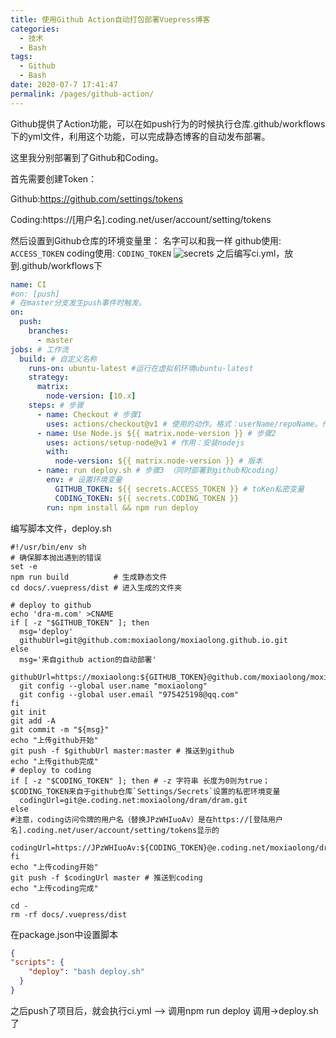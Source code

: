 ```yaml
---
title: 使用Github Action自动打包部署Vuepress博客
categories: 
  - 技术
  - Bash
tags: 
  - Github
  - Bash
date: 2020-07-7 17:41:47
permalink: /pages/github-action/
---
```

Github提供了Action功能，可以在如push行为的时候执行仓库.github/workflows下的yml文件，利用这个功能，可以完成静态博客的自动发布部署。
<!-- more -->

这里我分别部署到了Github和Coding。

首先需要创建Token：

Github:https://github.com/settings/tokens

Coding:https://[用户名].coding.net/user/account/setting/tokens

然后设置到Github仓库的环境变量里：
名字可以和我一样 github使用: ```ACCESS_TOKEN```  coding使用: ```CODING_TOKEN```
![secrets](/images/githubAction/secrets.png)
之后编写ci.yml，放到.github/workflows下
```yaml
name: CI
#on: [push]
# 在master分支发生push事件时触发。
on: 
  push:
    branches:
      - master
jobs: # 工作流
  build: # 自定义名称
    runs-on: ubuntu-latest #运行在虚拟机环境ubuntu-latest
    strategy:
      matrix:
        node-version: [10.x]
    steps: # 步骤
      - name: Checkout # 步骤1
        uses: actions/checkout@v1 # 使用的动作。格式：userName/repoName。作用：检出仓库，获取源码。 官方actions库：https://github.com/actions
      - name: Use Node.js ${{ matrix.node-version }} # 步骤2
        uses: actions/setup-node@v1 # 作用：安装nodejs
        with:
          node-version: ${{ matrix.node-version }} # 版本
      - name: run deploy.sh # 步骤3 （同时部署到github和coding）
        env: # 设置环境变量
          GITHUB_TOKEN: ${{ secrets.ACCESS_TOKEN }} # toKen私密变量
          CODING_TOKEN: ${{ secrets.CODING_TOKEN }}
        run: npm install && npm run deploy
```
编写脚本文件，deploy.sh
```shell script
#!/usr/bin/env sh
# 确保脚本抛出遇到的错误
set -e
npm run build          # 生成静态文件
cd docs/.vuepress/dist # 进入生成的文件夹

# deploy to github
echo 'dra-m.com' >CNAME
if [ -z "$GITHUB_TOKEN" ]; then
  msg='deploy'
  githubUrl=git@github.com:moxiaolong/moxiaolong.github.io.git
else
  msg='来自github action的自动部署'
  githubUrl=https://moxiaolong:${GITHUB_TOKEN}@github.com/moxiaolong/moxiaolong.github.io.git
  git config --global user.name "moxiaolong"
  git config --global user.email "975425198@qq.com"
fi
git init
git add -A
git commit -m "${msg}"
echo "上传github开始"
git push -f $githubUrl master:master # 推送到github
echo "上传github完成"
# deploy to coding
if [ -z "$CODING_TOKEN" ]; then # -z 字符串 长度为0则为true；$CODING_TOKEN来自于github仓库`Settings/Secrets`设置的私密环境变量
  codingUrl=git@e.coding.net:moxiaolong/dram/dram.git
else
#注意，coding访问令牌的用户名（替换JPzWHIuoAv）是在https://[登陆用户名].coding.net/user/account/setting/tokens显示的
  codingUrl=https://JPzWHIuoAv:${CODING_TOKEN}@e.coding.net/moxiaolong/dram/dram.git
fi
echo "上传coding开始"
git push -f $codingUrl master # 推送到coding
echo "上传coding完成"

cd -
rm -rf docs/.vuepress/dist
```
在package.json中设置脚本
```json
{
"scripts": {
    "deploy": "bash deploy.sh"
  }
}
```
之后push了项目后，就会执行ci.yml --> 调用npm run deploy  调用->deploy.sh 了
